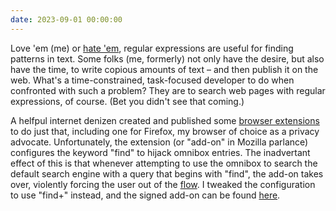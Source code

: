 ```yaml
---
date: 2023-09-01 00:00:00
---
```


Love 'em (me) or [hate 'em](https://groups.google.com/g/alt.religion.emacs/c/DR057Srw5-c/m/n1WCMEw5iCkJ), regular expressions are useful for finding patterns in text. Some folks (me, formerly) not only have the desire, but also have the time, to write copious amounts of text &ndash; and then publish it on the web. What's a time-constrained, task-focused developer to do when confronted with such a problem? They are to search web pages with regular expressions, of course. (Bet you didn't see that coming.)

A helfpul internet denizen created and published some [browser extensions](https://github.com/brandon1024/find) to do just that, including one for Firefox, my browser of choice as a privacy advocate. Unfortunately, the extension (or "add-on" in Mozilla parlance) configures the keyword "find" to hijack omnibox entries. The inadvertant effect of this is that whenever attempting to use the omnibox to search the default search engine with a query that begins with "find", the add-on takes over, violently forcing the user out of the [flow](https://devbizops.medium.com/getting-into-the-developer-flow-state-7b0e5c98eb8a). I tweaked the configuration to use "find+" instead, and the signed add-on can be found [here](/assets/attachments/66e7ce7c1c3d41488a5d-2.2.3.xpi).

